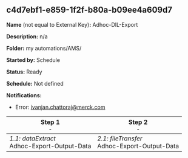 ## c4d7ebf1-e859-1f2f-b80a-b09ee4a609d7

**Name** (not equal to External Key)**:** Adhoc-DIL-Export

**Description:** n/a

**Folder:** my automations/AMS/

**Started by:** Schedule

**Status:** Ready

**Schedule:** Not defined

**Notifications:**

* Error: ivanjan.chattoraj@merck.com

| Step 1<br>_<small>-</small>_ | Step 2<br>_<small>-</small>_ |
| --- | --- |
| _1.1: dataExtract_<br>Adhoc-Export-Output-Data | _2.1: fileTransfer_<br>Adhoc-Export-Output-Data |
